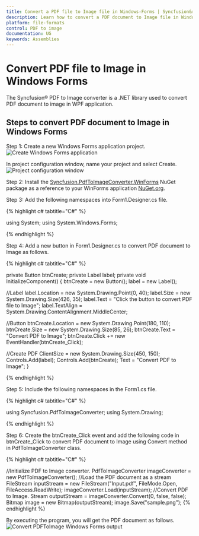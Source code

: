 ```yaml
---
title: Convert a PDF file to Image file in Windows-Forms | Syncfusion&reg;
description: Learn how to convert a PDF document to Image file in Windows-Forms with easy steps using System Drawing library.
platform: file-formats
control: PDF to image
documentation: UG
keywords: Assemblies
---
```


# Convert PDF file to Image in Windows Forms

The Syncfusion&reg; PDF to Image converter is a .NET library used to convert PDF document to image in WPF application.

## Steps to convert PDF document to Image in Windows Forms

Step 1: Create a new Windows Forms application project.
![Create Windows Forms application](WF_images/Windows_Forms_step1.png)   

In project configuration window, name your project and select Create.
![Project configuration window](WF_images/Windows_Forms_step2.png)   

Step 2: Install the [Syncfusion.PdfToImageConverter.WinForms](https://www.nuget.org/packages/Syncfusion.PdfToImageConverter.WinForms/) NuGet package as a reference to your WinForms application [NuGet.org](https://www.nuget.org/).

Step 3: Add the following namespaces into Form1.Designer.cs file.

{% highlight c# tabtitle="C#" %}

using System;
using System.Windows.Forms;

{% endhighlight %}

Step 4: Add a new button in Form1.Designer.cs to convert PDF document to Image as follows.

{% highlight c# tabtitle="C#" %}

private Button btnCreate;
private Label label;
private void InitializeComponent()
{
   btnCreate = new Button();
   label = new Label();

   //Label
   label.Location = new System.Drawing.Point(0, 40);
   label.Size = new System.Drawing.Size(426, 35);
   label.Text = "Click the button to convert PDF file to Image";
   label.TextAlign = System.Drawing.ContentAlignment.MiddleCenter;

   //Button
   btnCreate.Location = new System.Drawing.Point(180, 110);
   btnCreate.Size = new System.Drawing.Size(85, 26);
   btnCreate.Text = "Convert PDF to Image";
   btnCreate.Click += new EventHandler(btnCreate_Click);

   //Create PDF
   ClientSize = new System.Drawing.Size(450, 150);
   Controls.Add(label);
   Controls.Add(btnCreate);
   Text = "Convert PDF to Image";
}

{% endhighlight %}

Step 5: Include the following namespaces in the Form1.cs file.

{% highlight c# tabtitle="C#" %}

using Syncfusion.PdfToImageConverter;
using System.Drawing;

{% endhighlight %}

Step 6: Create the btnCreate_Click event and add the following code in btnCreate_Click to convert PDF document to Image using Convert method in PdfToImageConverter class.

{% highlight c# tabtitle="C#" %}

//Initialize PDF to Image converter.
PdfToImageConverter imageConverter = new PdfToImageConverter();
//Load the PDF document as a stream
FileStream inputStream = new FileStream("Input.pdf", FileMode.Open, FileAccess.ReadWrite);
imageConverter.Load(inputStream);
//Convert PDF to Image.
Stream outputStream = imageConverter.Convert(0, false, false);
Bitmap image = new Bitmap(outputStream);
image.Save("sample.png");
{% endhighlight %}

By executing the program, you will get the PDF document as follows.
![Convert PDFToImage Windows Forms output](GettingStarted_images/pdftoimageoutput.png)
